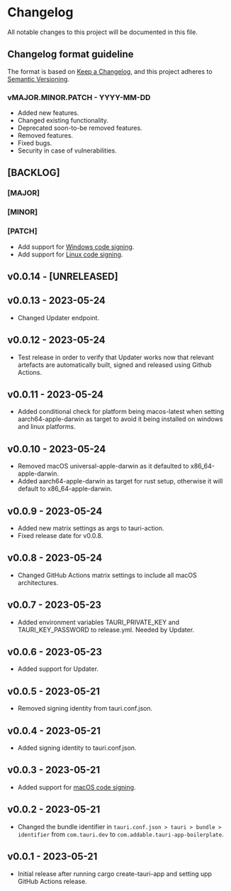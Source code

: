 # Changelog
All notable changes to this project will be documented in this file.

## Changelog format guideline
The format is based on [Keep a Changelog](https://keepachangelog.com/en/1.0.0/),
and this project adheres to [Semantic Versioning](https://semver.org/spec/v2.0.0.html).

### vMAJOR.MINOR.PATCH - YYYY-MM-DD

- Added new features.
- Changed existing functionality.
- Deprecated soon-to-be removed features.
- Removed features.
- Fixed bugs.
- Security in case of vulnerabilities.

## [BACKLOG]

### [MAJOR]

### [MINOR]

### [PATCH]
- Add support for [Windows code signing](https://tauri.app/v1/guides/distribution/sign-windows).
- Add support for [Linux code signing](https://tauri.app/v1/guides/distribution/sign-linux).

## v0.0.14 - [UNRELEASED]

## v0.0.13 - 2023-05-24
- Changed Updater endpoint.

## v0.0.12 - 2023-05-24
- Test release in order to verify that Updater works now that relevant artefacts are automatically built, signed and released using Github Actions.

## v0.0.11 - 2023-05-24
- Added conditional check for platform being macos-latest when setting aarch64-apple-darwin as target to avoid it being installed on windows and linux platforms.

## v0.0.10 - 2023-05-24
- Removed macOS universal-apple-darwin as it defaulted to x86_64-apple-darwin.
- Added aarch64-apple-darwin as target for rust setup, otherwise it will default to x86_64-apple-darwin.

## v0.0.9 - 2023-05-24
- Added new matrix settings as args to tauri-action.
- Fixed release date for v0.0.8.

## v0.0.8 - 2023-05-24
- Changed GitHub Actions matrix settings to include all macOS architectures.

## v0.0.7 - 2023-05-23
- Added environment variables TAURI_PRIVATE_KEY and TAURI_KEY_PASSWORD to release.yml. Needed by Updater.

## v0.0.6 - 2023-05-23
- Added support for Updater.

## v0.0.5 - 2023-05-21
- Removed signing identity from tauri.conf.json.

## v0.0.4 - 2023-05-21
- Added signing identity to tauri.conf.json.

## v0.0.3 - 2023-05-21
- Added support for [macOS code signing](https://tauri.app/v1/guides/distribution/sign-macos).

## v0.0.2 - 2023-05-21
- Changed the bundle identifier in `tauri.conf.json > tauri > bundle > identifier` from `com.tauri.dev` to `com.addable.tauri-app-boilerplate`.

## v0.0.1 - 2023-05-21
- Initial release after running cargo create-tauri-app and setting upp GitHub Actions release.